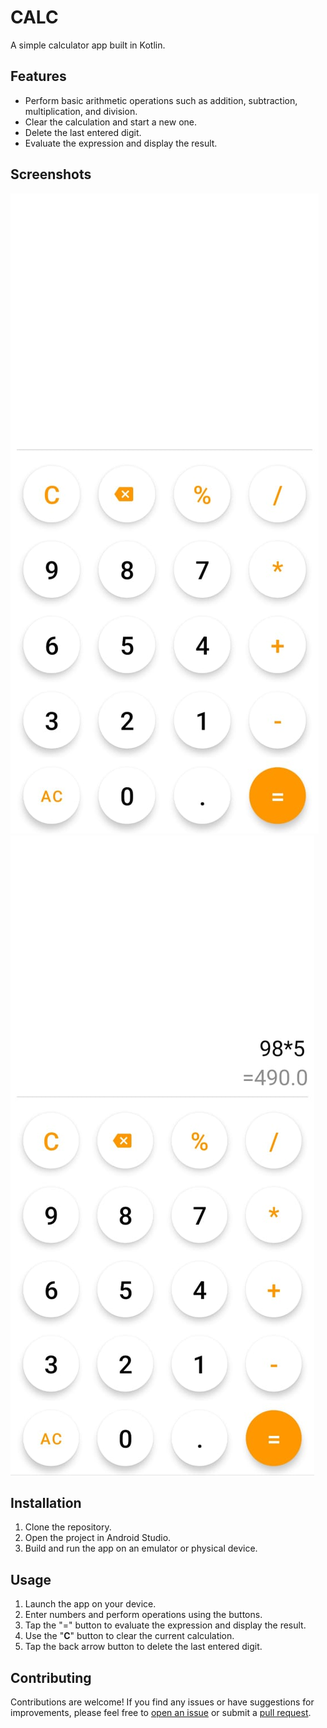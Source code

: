 # CALC

A simple calculator app built in Kotlin.

## Features

- Perform basic arithmetic operations such as addition, subtraction, multiplication, and division.
- Clear the calculation and start a new one.
- Delete the last entered digit.
- Evaluate the expression and display the result.

## Screenshots

![Screenshot 1](https://github.com/omjeem/calculator/raw/master/ScreenShots/CALC%201.jpg)
![Screenshot 2](https://github.com/omjeem/calculator/raw/master/ScreenShots/CALC%202.jpg)



## Installation

1. Clone the repository.
2. Open the project in Android Studio.
3. Build and run the app on an emulator or physical device.

## Usage

1. Launch the app on your device.
2. Enter numbers and perform operations using the buttons.
3. Tap the "=" button to evaluate the expression and display the result.
4. Use the "**C**" button to clear the current calculation.
5. Tap the back arrow button to delete the last entered digit.

## Contributing

Contributions are welcome! If you find any issues or have suggestions for improvements, please feel free to [open an issue](https://github.com/yourusername/yourapp/issues) or submit a [pull request](https://github.com/yourusername/yourapp/pulls).







